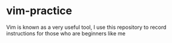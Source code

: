 # vim-practice
Vim is known as a very useful tool, I use this repository to record instructions for those who are beginners like me
